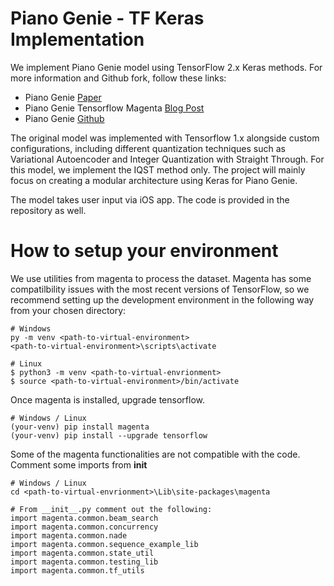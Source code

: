 # Piano Genie - TF Keras Implementation
We implement Piano Genie model using TensorFlow 2.x Keras methods. For more information and Github fork, follow these links:
* Piano Genie [Paper](https://arxiv.org/pdf/1810.05246.pdf)
* Piano Genie Tensorflow Magenta [Blog Post](https://magenta.tensorflow.org/pianogenie)
* Piano Genie [Github](https://github.com/tensorflow/magenta/tree/master/magenta/models/piano_genie)

The original model was implemented with Tensorflow 1.x alongside custom configurations, including different quantization techniques such as Variational Autoencoder and Integer Quantization with Straight Through. For this model, we implement the IQST method only. The project will mainly focus on creating a modular architecture using Keras for Piano Genie.

The model takes user input via iOS app. The code is provided in the repository as well.

# How to setup your environment
We use utilities from magenta to process the dataset. Magenta has some compatilbility issues with the most recent versions of TensorFlow, so we recommend setting up the development environment in the following way from your chosen directory:
```
# Windows
py -m venv <path-to-virtual-environment>
<path-to-virtual-environment>\scripts\activate

# Linux
$ python3 -m venv <path-to-virtual-envrionment>
$ source <path-to-virtual-environment>/bin/activate
```

Once magenta is installed, upgrade tensorflow.
```
# Windows / Linux
(your-venv) pip install magenta
(your-venv) pip install --upgrade tensorflow
```

Some of the magenta functionalities are not compatible with the code. Comment some imports from __init__
```
# Windows / Linux
cd <path-to-virtual-envrionment>\Lib\site-packages\magenta

# From __init__.py comment out the following:
import magenta.common.beam_search
import magenta.common.concurrency
import magenta.common.nade
import magenta.common.sequence_example_lib
import magenta.common.state_util
import magenta.common.testing_lib
import magenta.common.tf_utils

```
